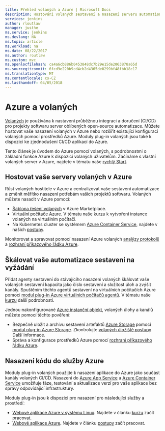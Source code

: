 ```yaml
---
title: Přehled volaných a Azure | Microsoft Docs
description: Hostování volaných sestavení a nasazení serveru automation v Azure a pomocí Azure výpočetní a úložnou kapacitu rozšířit nepřetržité integrace a nasazení kanály (CI/CD).
services: jenkins
author: rloutlaw
manager: justhe
ms.service: jenkins
ms.devlang: NA
ms.topic: article
ms.workload: na
ms.date: 08/22/2017
ms.author: routlaw
ms.custom: mvc
ms.openlocfilehash: ca4a6cb886b0453848dc7b29e15de2063878a65d
ms.sourcegitcommit: 6fcd9e220b9cd4cb2d4365de0299bf48fbb18c17
ms.translationtype: MT
ms.contentlocale: cs-CZ
ms.lasthandoff: 04/05/2018
---
```

# <a name="azure-and-jenkins"></a>Azure a volaných

[Volaných](https://jenkins.io/) je používána k nastavení průběžnou integraci a doručení (CI/CD) pro projekty softwaru server oblíbených open-source automatizace. Můžete hostovat vaše nasazení volaných v Azure nebo rozšířit existující konfiguraci volaných pomocí prostředků Azure. Moduly plug-in volaných jsou také k dispozici ke zjednodušení CI/CD aplikací do Azure.

Tento článek je úvodem do Azure pomocí volaných, s podrobnostmi o základní funkce Azure k dispozici volaných uživatelům. Začínáme s vlastní volaných server v Azure, najdete v tématu naše [rychlý Start](install-jenkins-solution-template.md).

## <a name="host-your-jenkins-servers-in-azure"></a>Hostovat vaše servery volaných v Azure

Růst volaných hostitele v Azure a centralizovat vaše sestavení automatizace a změnit měřítko nasazení potřebám vašich projektů softwaru. Volaných můžete nasadit v Azure pomocí:
 
- [Šablona řešení volaných](install-jenkins-solution-template.md) v Azure Marketplace.
- [Virtuální počítače Azure](/azure/virtual-machines/linux/overview). V tématu naše [kurzu](/azure/virtual-machines/linux/tutorial-jenkins-github-docker-cicd) k vytvoření instance volaných na virtuálním počítači.
- Na Kubernetes cluster se systémem [Azure Container Service](/azure/container-service/kubernetes/container-service-kubernetes-walkthrough), najdete v našich [postupy](/azure/container-service/kubernetes/container-service-kubernetes-jenkins).

Monitorovat a spravovat pomocí nasazení Azure volaných [analýzy protokolů](/azure/log-analytics/log-analytics-overview) a [rozhraní příkazového řádku Azure](/cli/azure).

## <a name="scale-your-build-automation-on-demand"></a>Škálovat vaše automatizace sestavení na vyžádání

Přidat agenty sestavení do stávajícího nasazení volaných škálovat vaše volaných sestavení kapacita jako číslo sestavení a složitost úloh a zvýšit kanály. Spuštěním těchto agentů sestavení na virtuálních počítačích Azure pomocí [modul plug-in Azure virtuálních počítačů agentů](jenkins-azure-vm-agents.md). V tématu naše [kurzu](/azure/jenkins/jenkins-azure-vm-agents) další podrobnosti.

Jednou nakonfigurované [Azure instanční objekt](/azure/azure-resource-manager/resource-group-overview), volaných úlohy a kanálů můžete pomocí těchto pověření:

- Bezpečně uložit a archivu sestavení artefaktů [Azure Storage](/azure/storage/common/storage-introduction) pomocí [modul plug-in Azure Storage](https://plugins.jenkins.io/windows-azure-storage). Zkontrolujte [volaných úložiště postupy](/azure/storage/common/storage-java-jenkins-continuous-integration-solution) Další informace.
- Správa a konfigurace prostředků Azure pomocí [rozhraní příkazového řádku Azure](/azure/jenkins/execute-cli-jenkins-pipeline).

## <a name="deploy-your-code-into-azure-services"></a>Nasazení kódu do služby Azure

Moduly plug-in volaných použijte k nasazení aplikace do Azure jako součást kanály volaných CI/CD. Nasazení do [Azure App Service](/azure/app-service/) a [Azure Container Service](/azure/container-service/kubernetes/) umožňuje fáze, testování a aktualizace verzí pro vaše aplikace bez správy odpovídající infrastruktury.

 Moduly plug-in jsou k dispozici pro nasazení pro následující služby a prostředí:

- [Webové aplikace Azure v systému Linux](/azure/app-service/containers/app-service-linux-intro). Najdete v článku [kurzu](java-deploy-webapp-tutorial.md) začít pracovat.
- [Webové aplikace Azure](/azure/app-service/app-service-web-overview). Najdete v článku [postupy](deploy-Jenkins-app-service-plugin.md) začít pracovat.

